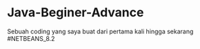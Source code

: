 # Java-Beginer-Advance
Sebuah coding yang saya buat dari pertama kali hingga sekarang #NETBEANS_8.2
